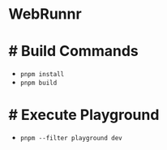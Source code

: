 # WebRunnr

# # Build Commands
* `pnpm install`
* `pnpm build`

# # Execute Playground
* `pnpm --filter playground dev`
